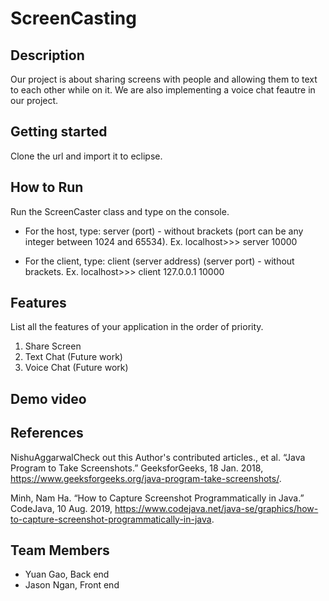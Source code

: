# ScreenCasting

## Description

Our project is about sharing screens with people and allowing them to text to each other while on it. We are also implementing a voice chat feautre in our project. 

## Getting started

Clone the url and import it to eclipse.

## How to Run

Run the ScreenCaster class and type on the console.

* For the host, type: server (port) - without brackets (port can be any integer between 1024 and 65534).	Ex. localhost>>> server 10000
 	
* For the client, type: client (server address) (server port) - without brackets.	Ex. localhost>>> client 127.0.0.1 10000

## Features 
List all the features of your application in the order of priority.
1. Share Screen
2. Text Chat (Future work)
3. Voice Chat (Future work)

## Demo video

## References

NishuAggarwalCheck out this Author's contributed articles., et al. “Java Program to Take Screenshots.” GeeksforGeeks, 18 Jan. 2018, https://www.geeksforgeeks.org/java-program-take-screenshots/.

Minh, Nam Ha. “How to Capture Screenshot Programmatically in Java.” CodeJava, 10 Aug. 2019, https://www.codejava.net/java-se/graphics/how-to-capture-screenshot-programmatically-in-java.

## Team Members

* Yuan Gao, Back end
* Jason Ngan, Front end
